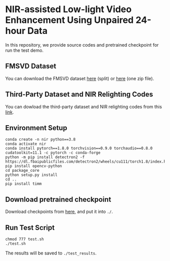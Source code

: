 # NIR-assisted Low-light Video Enhancement Using Unpaired 24-hour Data

In this repository, we provide source codes and pretrained checkpoint for run the test demo.

## FMSVD Dataset
You can download the FMSVD dataset [here](https://drive.google.com/drive/folders/1-Hu9aoFgu1fBIE4aRwjdMXov1CxHJkg7?usp=sharing) (split) or [here](https://drive.google.com/file/d/1uRJPCjoiUZKydkR3Rt5Rg7cXKw1ivHn1/view?usp=sharing) (one zip file).

## Third-Party Dataset and NIR Relighting Codes

You can dowload the third-party dataset and NIR relighting codes from this [link](https://drive.google.com/file/d/1gEGlRhOiJV3QQzcGhX2EFWBzyclJgyIo/view?usp=sharing).

## Environment Setup
```
conda create -n nir python==3.8
conda activate nir
conda install pytorch==1.8.0 torchvision==0.9.0 torchaudio==0.8.0 cudatoolkit=11.1 -c pytorch -c conda-forge
python -m pip install detectron2 -f https://dl.fbaipublicfiles.com/detectron2/wheels/cu111/torch1.8/index.html
pip install opencv-python
cd package_core
python setup.py install
cd ..
pip install timm
```

## Download pretrained checkpoint
Download checkpoints from [here](https://drive.google.com/file/d/12wxxUenS4MYIco5kswsbV-vCDRVRh_qn/view?usp=drive_link), and put it into `./`.

## Run Test Script
```
chmod 777 test.sh
./test.sh
```
The results will be saved to `./test_results`.
